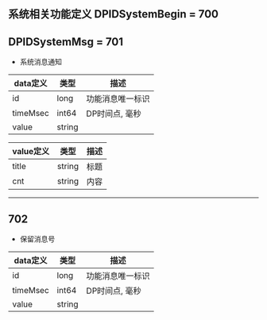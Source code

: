 ## 系统相关功能定义 DPIDSystemBegin = 700 
## DPIDSystemMsg = 701

*  系统消息通知

|  data定义 |    类型| 描述 | 
|---|---|---|
|id|long| 功能消息唯一标识|
|timeMsec| int64| DP时间点, 毫秒 |
|value|string| |


|  value定义 |  类型|   描述 | 
|---|---|---|
|title|string| 标题 |
|cnt|string| 内容 |

---

## 702

*  保留消息号

|  data定义 |    类型| 描述 | 
|---|---|---|
|id|long| 功能消息唯一标识|
|timeMsec| int64| DP时间点, 毫秒 |
|value|string| |
